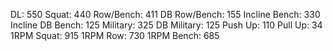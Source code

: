 DL: 550
 Squat: 440
 Row/Bench: 411
 DB Row/Bench: 155
 Incline Bench: 330
 Incline DB Bench: 125
 Military: 325
 DB Military: 125
 Push Up: 110
 Pull Up: 34
 1RPM Squat: 915
 1RPM Row: 730
 1RPM Bench: 685
